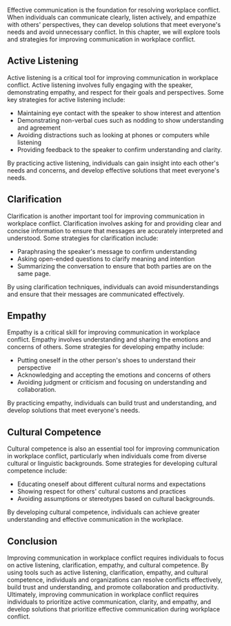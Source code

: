 

Effective communication is the foundation for resolving workplace conflict. When individuals can communicate clearly, listen actively, and empathize with others' perspectives, they can develop solutions that meet everyone's needs and avoid unnecessary conflict. In this chapter, we will explore tools and strategies for improving communication in workplace conflict.

## Active Listening

Active listening is a critical tool for improving communication in workplace conflict. Active listening involves fully engaging with the speaker, demonstrating empathy, and respect for their goals and perspectives. Some key strategies for active listening include:

- Maintaining eye contact with the speaker to show interest and attention
- Demonstrating non-verbal cues such as nodding to show understanding and agreement
- Avoiding distractions such as looking at phones or computers while listening
- Providing feedback to the speaker to confirm understanding and clarity.

By practicing active listening, individuals can gain insight into each other's needs and concerns, and develop effective solutions that meet everyone's needs.

## Clarification

Clarification is another important tool for improving communication in workplace conflict. Clarification involves asking for and providing clear and concise information to ensure that messages are accurately interpreted and understood. Some strategies for clarification include:

- Paraphrasing the speaker's message to confirm understanding
- Asking open-ended questions to clarify meaning and intention
- Summarizing the conversation to ensure that both parties are on the same page.

By using clarification techniques, individuals can avoid misunderstandings and ensure that their messages are communicated effectively.

## Empathy

Empathy is a critical skill for improving communication in workplace conflict. Empathy involves understanding and sharing the emotions and concerns of others. Some strategies for developing empathy include:

- Putting oneself in the other person's shoes to understand their perspective
- Acknowledging and accepting the emotions and concerns of others
- Avoiding judgment or criticism and focusing on understanding and collaboration.

By practicing empathy, individuals can build trust and understanding, and develop solutions that meet everyone's needs.

## Cultural Competence

Cultural competence is also an essential tool for improving communication in workplace conflict, particularly when individuals come from diverse cultural or linguistic backgrounds. Some strategies for developing cultural competence include:

- Educating oneself about different cultural norms and expectations
- Showing respect for others' cultural customs and practices
- Avoiding assumptions or stereotypes based on cultural backgrounds.

By developing cultural competence, individuals can achieve greater understanding and effective communication in the workplace.

## Conclusion

Improving communication in workplace conflict requires individuals to focus on active listening, clarification, empathy, and cultural competence. By using tools such as active listening, clarification, empathy, and cultural competence, individuals and organizations can resolve conflicts effectively, build trust and understanding, and promote collaboration and productivity. Ultimately, improving communication in workplace conflict requires individuals to prioritize active communication, clarity, and empathy, and develop solutions that prioritize effective communication during workplace conflict.
